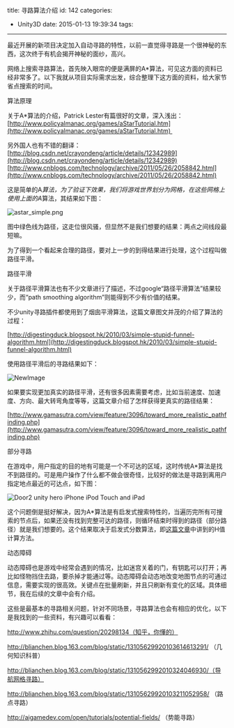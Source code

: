 title: 寻路算法介绍
id: 142
categories:
  - Unity3D
date: 2015-01-13 19:39:34
tags:
---

最近开展的新项目决定加入自动寻路的特性，以前一直觉得寻路是一个很神秘的东西，这次终于有机会揭开神秘的面纱，高兴。

网络上搜索寻路算法，首先映入眼帘的便是满屏的A*算法，可见这方面的资料已经非常多了。以下我就从项目实际需求出发，综合整理下这方面的资料，给大家节省点搜索的时间。

算法原理

关于A*算法的介绍，Patrick Lester有篇很好的文章，深入浅出：
[http://www.policyalmanac.org/games/aStarTutorial.htm](http://www.policyalmanac.org/games/aStarTutorial.htm) 

另外国人也有不错的翻译：
[http://blog.csdn.net/crayondeng/article/details/12342989](http://blog.csdn.net/crayondeng/article/details/12342989)
[http://www.cnblogs.com/technology/archive/2011/05/26/2058842.html](http://www.cnblogs.com/technology/archive/2011/05/26/2058842.html)

这是简单的A*算法，为了验证下效果，我们将游戏世界划分为网格，在这些网格上使用上面的A*算法，其结果如下图：

![astar_simple.png](http://xclouder-wordpress.stor.sinaapp.com/uploads/2015/01/astar_simple.png "astar_simple.png")

图中绿色线为路径，这走位很风骚，但显然不是我们想要的结果：两点之间线段最短嘛。

为了得到一个看起来合理的路径，要对上一步的到得结果进行处理，这个过程叫做路径平滑。

路径平滑

关于路径平滑算法也有不少文章进行了描述，不过google“路径平滑算法”结果较少，而“path smoothing algorithm”则能得到不少有价值的结果。

不少unity寻路插件都使用到了烟囱平滑算法，这篇文章图文并茂的介绍了算法的过程：

[http://digestingduck.blogspot.hk/2010/03/simple-stupid-funnel-algorithm.html](http://digestingduck.blogspot.hk/2010/03/simple-stupid-funnel-algorithm.html)

使用路径平滑后的寻路结果如下：

![NewImage](http://xclouder-wordpress.stor.sinaapp.com/uploads/2015/01/funnel_modify.png "funnel_modify.png")

如果要实现更加真实的路径平滑，还有很多因素需要考虑，比如当前速度、加速度、方向、最大转弯角度等等，这篇文章介绍了怎样获得更真实的路径结果：

[http://www.gamasutra.com/view/feature/3096/toward_more_realistic_pathfinding.php](http://www.gamasutra.com/view/feature/3096/toward_more_realistic_pathfinding.php)

部分寻路

在游戏中，用户指定的目的地有可能是一个不可达的区域，这时传统A*算法是找不到路径的。可是用户操作了什么都不做会很奇怪，比较好的做法是寻路到离用户指定地点最近的可达点，如下图：

![Door2 unity hero iPhone iPod Touch and iPad](http://xclouder-wordpress.stor.sinaapp.com/uploads/2015/01/Door2_unity_-_hero_-_iPhone__iPod_Touch_and_iPad.png "Door2_unity_-_hero_-_iPhone__iPod_Touch_and_iPad.png")

这个问题倒是挺好解决，因为A*算法是有启发式搜索特性的，当遍历完所有可搜索的节点后，如果还没有找到完整可达的路径，则循环结束时得到的路径（部分路径）就是我们想要的。这个结果取决于启发式分数算法，即[这篇文章](http://www.cnblogs.com/technology/archive/2011/05/26/2058842.html)中讲到的H值计算方法。

动态障碍

动态障碍也是游戏中经常会遇到的情况，比如迷宫关着的门，有钥匙可以打开；再比如怪物挡住去路，要杀掉才能通过等。动态障碍会动态地改变地图节点的可通过信息，需要实现的很高效。关键点在批量刷新，并且只刷新有变化的区域。具体细节，我在后续的文章中会有介绍。

这些是最基本的寻路相关问题，针对不同场景，寻路算法也会有相应的优化，以下是我找到的一些资料，有兴趣可以看看：

http://www.zhihu.com/question/20298134（知乎，你懂的）

http://blianchen.blog.163.com/blog/static/13105629920103614613291/ （几何知识科普）

http://blianchen.blog.163.com/blog/static/1310562992010324046930/（导航网格寻路）

http://blianchen.blog.163.com/blog/static/13105629920103211052958/ （路点寻路）

http://aigamedev.com/open/tutorials/potential-fields/ （势能寻路）